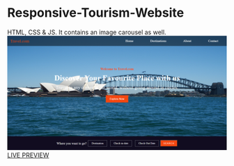 # Responsive-Tourism-Website
HTML, CSS &amp; JS. It contains an image carousel as well.
![Responsive Tourism Website](/images/landing.png 'Responsive Tourism Website')
[LIVE PREVIEW](https://tasnim005.github.io/Responsive-Tourism-Website/)
